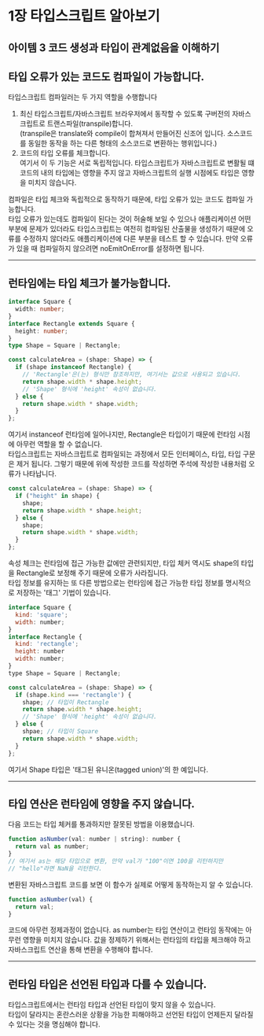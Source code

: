 # 1장 타입스크립트 알아보기

## 아이템 3 코드 생성과 타입이 관계없음을 이해하기

## 타입 오류가 있는 코드도 컴파일이 가능합니다.

타입스크립트 컴파일러는 두 가지 역할을 수행합니다

1. 최신 타입스크립트/자바스크립트 브라우저에서 동작할 수 있도록 구버전의 자바스크립트로 트랜스파일(transpile)합니다.  
   (transpile은 translate와 compile이 합쳐져서 만들어진 신조어 입니다. 소스코드를 동일한 동작을 하는 다른 형태의 소스코드로 변환하는 행위입니다.)
2. 코드의 타입 오류를 체크합니다.  
   여기서 이 두 기능은 서로 독립적입니다. 타입스크립트가 자바스크립트로 변활될 떄 코드의 내의 타입에는 영향을 주지 않고 자바스크립트의 실행 시점에도 타입은 영향을 미치지 않습니다.

컴파일은 타입 체크와 독립적으로 동작하기 때문에, 타입 오류가 있는 코드도 컴파일 가능합니다.  
타입 오류가 있는데도 컴파일이 된다는 것이 허술해 보일 수 있으나 애플리케이션 어떤 부분에 문제가 있더라도 타입스크립트는 여전히 컴파일된 산출물을 생성하기 때문에 오류를 수정하지 않더라도 애플리케이션에 다른 부분을 테스트 할 수 있습니다.
만약 오류가 있을 때 컴파일하지 않으려면 noEmitOnError를 설정하면 됩니다.

---

## 런타임에는 타입 체크가 불가능합니다.

```ts
interface Square {
  width: number;
}
interface Rectangle extends Square {
  height: number;
}
type Shape = Square | Rectangle;

const calculateArea = (shape: Shape) => {
  if (shape instanceof Rectangle) {
    // 'Rectangle'은(는) 형식만 참조하지만, 여기서는 값으로 사용되고 있습니다.
    return shape.width * shape.height;
    // 'Shape' 형식에 'height' 속성이 없습니다.
  } else {
    return shape.width * shape.width;
  }
};
```

여기서 instanceof 런타임에 일어나지만, Rectangle은 타입이기 때문에 런타임 시점에 아무런 역할을 할 수 없습니다.  
타입스크립트는 자바스크립트로 컴파일되는 과정에서 모든 인터페이스, 타입, 타입 구문은 제거 됩니다. 그렇기 때문에 위에 작성한 코드를 작성하면 주석에 작성한 내용처럼 오류가 나타납니다.

```ts
const calculateArea = (shape: Shape) => {
  if ("height" in shape) {
    shape;
    return shape.width * shape.height;
  } else {
    shape;
    return shape.width * shape.width;
  }
};
```

속성 체크는 런타임에 접근 가능한 값에만 관련되지만, 타입 체커 역시도 shape의 타입을 Rectangle로 보정해 주기 때문에
오류가 사라집니다.  
타입 정보를 유지하는 또 다른 방법으로는 런타임에 접근 가능한 타입 정보를 명시적으로 저장하는 '태그' 기법이 있습니다.

```js
interface Square {
  kind: 'square';
  width: number;
}
interface Rectangle {
  kind: 'rectangle';
  height: number
  width: number;
}
type Shape = Square | Rectangle;

const calculateArea = (shape: Shape) => {
  if (shape.kind === 'rectangle') {
    shape; // 타입이 Rectangle
    return shape.width * shape.height;
    // 'Shape' 형식에 'height' 속성이 없습니다.
  } else {
    shpae; // 타입이 Square
    return shape.width * shape.width;
  }
};
```

여기서 Shape 타입은 '태그된 유니온(tagged union)'의 한 예입니다.

---

## 타입 연산은 런타임에 영향을 주지 않습니다.

다음 코드는 타입 체커를 통과하지만 잘못된 방법을 이용했습니다.

```js
function asNumber(val: number | string): number {
  return val as number;
}
// 여기서 as는 해당 타입으로 변환, 만약 val가 "100"이면 100을 리턴하지만
// "hello"라면 NaN을 리턴한다.
```

변환된 자바스크립트 코드를 보면 이 함수가 실제로 어떻게 동작하는지 알 수 있습니다.

```js
function asNumber(val) {
  return val;
}
```

코드에 아무런 정제과정이 없습니다. as number는 타입 연산이고 런타임 동작에는 아무런 영향을 미치지 않습니다. 값을 정제하기 위해서는 런타임의 타입을 체크해야 하고 자바스크립트 연산을 통해 변환을 수행해야 합니다.

---

## 런타임 타입은 선언된 타입과 다를 수 있습니다.

타입스크립트에서는 런타임 타입과 선언된 타입이 맞지 않을 수 있습니다.  
타입이 달라지는 혼란스러운 상황을 가능한 피해야하고 선언된 타입이 언제든지 달라질 수 있다는 것을 명심해야 합니다.
